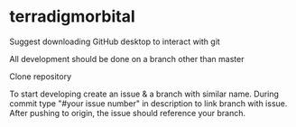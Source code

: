 # terradigmorbital
Suggest downloading GitHub desktop to interact with git

All development should be done on a branch other than master

Clone repository

To start developing create an issue & a branch with similar name. During commit type "#your issue number" in description to link branch with issue. After pushing to origin, the issue should reference your branch.

